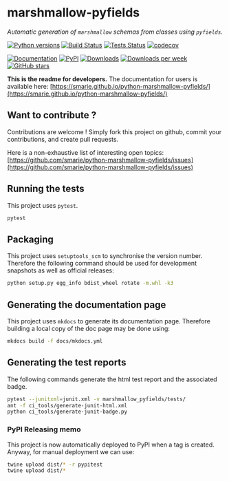 # marshmallow-pyfields

*Automatic generation of `marshmallow` schemas from classes using `pyfields`.*

[![Python versions](https://img.shields.io/pypi/pyversions/marshmallow-pyfields.svg)](https://pypi.python.org/pypi/marshmallow-pyfields/) [![Build Status](https://travis-ci.org/smarie/python-marshmallow-pyfields.svg?branch=master)](https://travis-ci.org/smarie/python-marshmallow-pyfields) [![Tests Status](https://smarie.github.io/python-marshmallow-pyfields/junit/junit-badge.svg?dummy=8484744)](https://smarie.github.io/python-marshmallow-pyfields/junit/report.html) [![codecov](https://codecov.io/gh/smarie/python-marshmallow-pyfields/branch/master/graph/badge.svg)](https://codecov.io/gh/smarie/python-marshmallow-pyfields)

[![Documentation](https://img.shields.io/badge/doc-latest-blue.svg)](https://smarie.github.io/python-marshmallow-pyfields/) [![PyPI](https://img.shields.io/pypi/v/marshmallow-pyfields.svg)](https://pypi.python.org/pypi/marshmallow-pyfields/) [![Downloads](https://pepy.tech/badge/marshmallow-pyfields)](https://pepy.tech/project/marshmallow-pyfields) [![Downloads per week](https://pepy.tech/badge/marshmallow-pyfields/week)](https://pepy.tech/project/marshmallow-pyfields) [![GitHub stars](https://img.shields.io/github/stars/smarie/python-marshmallow-pyfields.svg)](https://github.com/smarie/python-marshmallow-pyfields/stargazers)

**This is the readme for developers.** The documentation for users is available here: [https://smarie.github.io/python-marshmallow-pyfields/](https://smarie.github.io/python-marshmallow-pyfields/)

## Want to contribute ?

Contributions are welcome ! Simply fork this project on github, commit your contributions, and create pull requests.

Here is a non-exhaustive list of interesting open topics: [https://github.com/smarie/python-marshmallow-pyfields/issues](https://github.com/smarie/python-marshmallow-pyfields/issues)

## Running the tests

This project uses `pytest`.

```bash
pytest
```

## Packaging

This project uses `setuptools_scm` to synchronise the version number. Therefore the following command should be used for development snapshots as well as official releases: 

```bash
python setup.py egg_info bdist_wheel rotate -m.whl -k3
```

## Generating the documentation page

This project uses `mkdocs` to generate its documentation page. Therefore building a local copy of the doc page may be done using:

```bash
mkdocs build -f docs/mkdocs.yml
```

## Generating the test reports

The following commands generate the html test report and the associated badge. 

```bash
pytest --junitxml=junit.xml -v marshmallow_pyfields/tests/
ant -f ci_tools/generate-junit-html.xml
python ci_tools/generate-junit-badge.py
```

### PyPI Releasing memo

This project is now automatically deployed to PyPI when a tag is created. Anyway, for manual deployment we can use:

```bash
twine upload dist/* -r pypitest
twine upload dist/*
```
